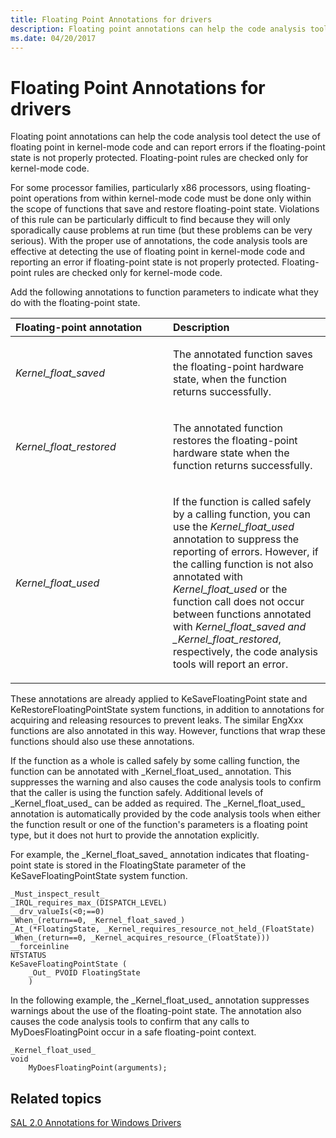 ```yaml
---
title: Floating Point Annotations for drivers
description: Floating point annotations can help the code analysis tool detect the use of floating point in kernel-mode code and can report errors if the floating-point state is not properly protected. Floating-point rules are checked only for kernel-mode code.
ms.date: 04/20/2017
---
```


# Floating Point Annotations for drivers


Floating point annotations can help the code analysis tool detect the use of floating point in kernel-mode code and can report errors if the floating-point state is not properly protected. Floating-point rules are checked only for kernel-mode code.

For some processor families, particularly x86 processors, using floating-point operations from within kernel-mode code must be done only within the scope of functions that save and restore floating-point state. Violations of this rule can be particularly difficult to find because they will only sporadically cause problems at run time (but these problems can be very serious). With the proper use of annotations, the code analysis tools are effective at detecting the use of floating point in kernel-mode code and reporting an error if floating-point state is not properly protected. Floating-point rules are checked only for kernel-mode code.

Add the following annotations to function parameters to indicate what they do with the floating-point state.

<table>
<colgroup>
<col width="50%" />
<col width="50%" />
</colgroup>
<thead>
<tr class="header">
<th align="left">Floating-point annotation</th>
<th align="left">Description</th>
</tr>
</thead>
<tbody>
<tr class="odd">
<td align="left"><p><span id="_Kernel_float_saved_"></span><span id="_kernel_float_saved_"></span><span id="_KERNEL_FLOAT_SAVED_"></span><em>Kernel_float_saved</em></p></td>
<td align="left"><p>The annotated function saves the floating-point hardware state, when the function returns successfully.</p></td>
</tr>
<tr class="even">
<td align="left"><p><span id="_Kernel_float_restored_"></span><span id="_kernel_float_restored_"></span><span id="_KERNEL_FLOAT_RESTORED_"></span><em>Kernel_float_restored</em></p></td>
<td align="left"><p>The annotated function restores the floating-point hardware state when the function returns successfully.</p></td>
</tr>
<tr class="odd">
<td align="left"><p><span id="_Kernel_float_used_"></span><span id="_kernel_float_used_"></span><span id="_KERNEL_FLOAT_USED_"></span><em>Kernel_float_used</em></p></td>
<td align="left"><p>If the function is called safely by a calling function, you can use the <em>Kernel_float_used</em> annotation to suppress the reporting of errors. However, if the calling function is not also annotated with <em>Kernel_float_used</em> or the function call does not occur between functions annotated with <em>Kernel_float_saved and _Kernel_float_restored</em>, respectively, the code analysis tools will report an error.</p></td>
</tr>
</tbody>
</table>



These annotations are already applied to KeSaveFloatingPoint state and KeRestoreFloatingPointState system functions, in addition to annotations for acquiring and releasing resources to prevent leaks. The similar EngXxx functions are also annotated in this way. However, functions that wrap these functions should also use these annotations.

If the function as a whole is called safely by some calling function, the function can be annotated with \_Kernel\_float\_used\_ annotation. This suppresses the warning and also causes the code analysis tools to confirm that the caller is using the function safely. Additional levels of \_Kernel\_float\_used\_ can be added as required. The \_Kernel\_float\_used\_ annotation is automatically provided by the code analysis tools when either the function result or one of the function's parameters is a floating point type, but it does not hurt to provide the annotation explicitly.

For example, the \_Kernel\_float\_saved\_ annotation indicates that floating-point state is stored in the FloatingState parameter of the KeSaveFloatingPointState system function.

```ManagedCPlusPlus
_Must_inspect_result_  
_IRQL_requires_max_(DISPATCH_LEVEL)  
__drv_valueIs(<0;==0)  
_When_(return==0, _Kernel_float_saved_)  
_At_(*FloatingState, _Kernel_requires_resource_not_held_(FloatState) _When_(return==0, _Kernel_acquires_resource_(FloatState)))  
__forceinline  
NTSTATUS  
KeSaveFloatingPointState (  
    _Out_ PVOID FloatingState  
    )  
```

In the following example, the \_Kernel\_float\_used\_ annotation suppresses warnings about the use of the floating-point state. The annotation also causes the code analysis tools to confirm that any calls to MyDoesFloatingPoint occur in a safe floating-point context.

```
_Kernel_float_used_
void
    MyDoesFloatingPoint(arguments);
```

## <span id="related_topics"></span>Related topics


[SAL 2.0 Annotations for Windows Drivers](sal-2-annotations-for-windows-drivers.md)











